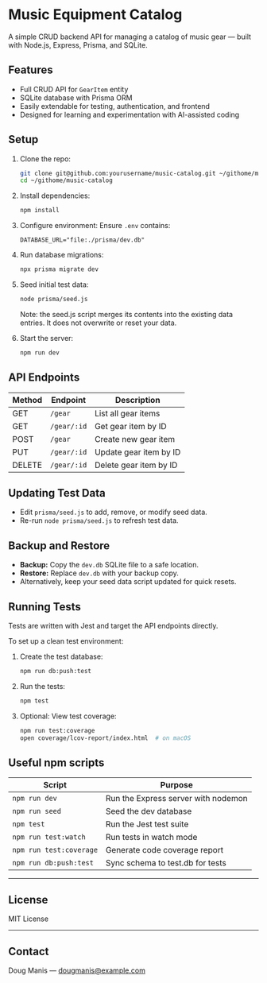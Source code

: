 # Music Equipment Catalog

A simple CRUD backend API for managing a catalog of music gear — built with Node.js, Express, Prisma, and SQLite.

## Features

- Full CRUD API for `GearItem` entity
- SQLite database with Prisma ORM
- Easily extendable for testing, authentication, and frontend
- Designed for learning and experimentation with AI-assisted coding

## Setup

1. Clone the repo:

   ```bash
   git clone git@github.com:yourusername/music-catalog.git ~/githome/music-catalog
   cd ~/githome/music-catalog
   ```

2. Install dependencies:

   ```bash
   npm install
   ```

3. Configure environment:
   Ensure `.env` contains:

   ```env
   DATABASE_URL="file:./prisma/dev.db"
   ```

4. Run database migrations:

   ```bash
   npx prisma migrate dev
   ```

5. Seed initial test data:

   ```bash
   node prisma/seed.js
   ```

   Note: the seed.js script merges its contents into the existing data entries. It does not overwrite or reset your data.

6. Start the server:

   ```bash
   npm run dev
   ```

## API Endpoints

| Method | Endpoint       | Description                 |
| ------ | -------------- | ---------------------------|
| GET    | `/gear`        | List all gear items         |
| GET    | `/gear/:id`    | Get gear item by ID         |
| POST   | `/gear`        | Create new gear item        |
| PUT    | `/gear/:id`    | Update gear item by ID      |
| DELETE | `/gear/:id`    | Delete gear item by ID      |

## Updating Test Data

- Edit `prisma/seed.js` to add, remove, or modify seed data.
- Re-run `node prisma/seed.js` to refresh test data.

## Backup and Restore

- **Backup:** Copy the `dev.db` SQLite file to a safe location.
- **Restore:** Replace `dev.db` with your backup copy.
- Alternatively, keep your seed data script updated for quick resets.

## Running Tests

Tests are written with Jest and target the API endpoints directly.

To set up a clean test environment:

1. Create the test database:

   ```bash
   npm run db:push:test

2. Run the tests:

   ```bash
   npm test

3. Optional: View test coverage:

   ```bash
   npm run test:coverage
   open coverage/lcov-report/index.html  # on macOS

## Useful npm scripts

| Script              | Purpose                                  |
|---------------------|------------------------------------------|
| `npm run dev`       | Run the Express server with nodemon      |
| `npm run seed`      | Seed the dev database                    |
| `npm test`          | Run the Jest test suite                  |
| `npm run test:watch`| Run tests in watch mode                  |
| `npm run test:coverage` | Generate code coverage report       |
| `npm run db:push:test`  | Sync schema to test.db for tests    |

---

## License

MIT License

---

## Contact

Doug Manis — <dougmanis@example.com>